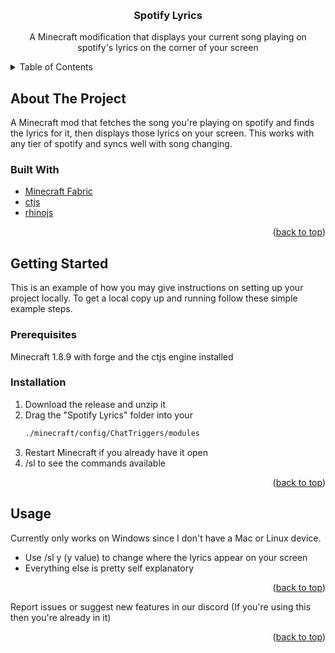 <a id="readme-top"></a>
<!-- PROJECT LOGO -->
<br />
<div align="center">

<h3 align="center">Spotify Lyrics</h3>

  <p align="center">
    A Minecraft modification that displays your current song playing on spotify's lyrics on the corner of your screen
</div>



<!-- TABLE OF CONTENTS -->
<details>
  <summary>Table of Contents</summary>
  <ol>
    <li>
      <a href="#about-the-project">About The Project</a>
      <ul>
        <li><a href="#built-with">Built With</a></li>
      </ul>
    </li>
    <li>
      <a href="#getting-started">Getting Started</a>
      <ul>
        <li><a href="#prerequisites">Prerequisites</a></li>
        <li><a href="#installation">Installation</a></li>
      </ul>
    </li>
    <li><a href="#usage">Usage</a></li>
    <li><a href="#roadmap">Roadmap</a></li>
    <li><a href="#contact">Contact</a></li>
    <li><a href="#acknowledgments">Acknowledgments</a></li>
  </ol>
</details>



<!-- ABOUT THE PROJECT -->
## About The Project

A Minecraft mod that fetches the song you're playing on spotify and finds the lyrics for it, then displays those lyrics on your screen.
This works with any tier of spotify and syncs well with song changing.


### Built With
* [Minecraft Fabric](https://fabricmc.net/)
* [ctjs](https://github.com/ChatTriggers/ChatTriggers)
* [rhinojs](https://github.com/ChatTriggers/rhino)

<p align="right">(<a href="#readme-top">back to top</a>)</p>



<!-- GETTING STARTED -->
## Getting Started

This is an example of how you may give instructions on setting up your project locally.
To get a local copy up and running follow these simple example steps.

### Prerequisites

Minecraft 1.8.9 with forge and the ctjs engine installed

### Installation

1. Download the release and unzip it
2. Drag the "Spotify Lyrics" folder into your
   ```sh
   ./minecraft/config/ChatTriggers/modules
   ```
3. Restart Minecraft if you already have it open
4. /sl to see the commands available

<p align="right">(<a href="#readme-top">back to top</a>)</p>



<!-- USAGE EXAMPLES -->
## Usage

Currently only works on Windows since I don't have a Mac or Linux device.
* Use /sl y (y value) to change where the lyrics appear on your screen
* Everything else is pretty self explanatory

<p align="right">(<a href="#readme-top">back to top</a>)</p>

Report issues or suggest new features in our discord (If you're using this then you're already in it)

<p align="right">(<a href="#readme-top">back to top</a>)</p>

